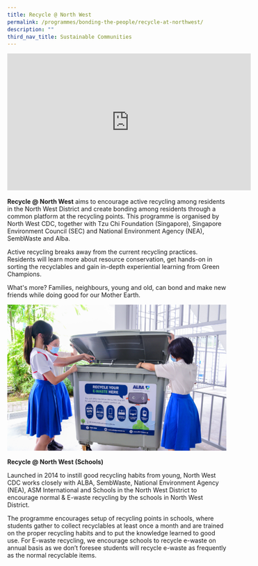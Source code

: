 ```yaml
---
title: Recycle @ North West
permalink: /programmes/bonding-the-people/recycle-at-northwest/
description: ""
third_nav_title: Sustainable Communities
---
```

<iframe allowfullscreen="" allow="accelerometer; autoplay; clipboard-write; encrypted-media; gyroscope; picture-in-picture; web-share" frameborder="0" title="YouTube video player" src="https://www.youtube.com/embed/RJveaMGDwFU" height="315" width="560"></iframe>

**Recycle @ North West** aims to encourage active recycling among residents in the North West District and create bonding among residents through a common platform at the recycling points. This programme is organised by North West CDC, together with Tzu Chi Foundation (Singapore), Singapore Environment Council (SEC) and National Environment Agency (NEA), SembWaste and Alba.

Active recycling breaks away from the current recycling practices. Residents will learn more about resource conservation, get hands-on in sorting the recyclables and gain in-depth experiential learning from Green Champions. 

What's more? Families, neighbours, young and old, can bond and make new friends while doing good for our Mother Earth. 

![](/images/Programmes/Green%20Living/E-Waste%20Photo%201.jpg)

**Recycle @ North West (Schools)**

Launched in 2014 to instill good recycling habits from young, North West CDC works closely with ALBA, SembWaste, National Environment Agency (NEA), ASM International and Schools in the North West District to encourage normal &amp; E-waste recycling by the schools in North West District.&nbsp;

The programme encourages setup of recycling points in schools, where students gather to collect recyclables at least once a month and are trained on the proper recycling habits and to put the knowledge learned to good use. For E-waste recycling, we encourage schools to recycle e-waste on annual basis as we don’t foresee students will recycle e-waste as frequently as the normal recyclable items.